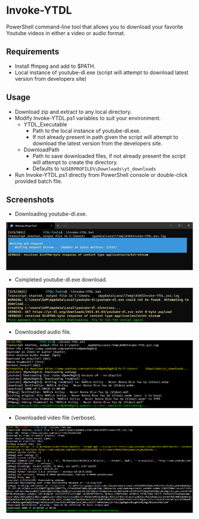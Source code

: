 # Invoke-YTDL
PowerShell command-line tool that allows you to download your favorite Youtube videos in either a video or audio format.

## Requirements
- Install ffmpeg and add to $PATH.
- Local instance of youtube-dl.exe (script will attempt to download latest version from developers site)

## Usage
* Download zip and extract to any local directory.
* Modify Invoke-YTDL.ps1 variables to suit your environment.
	* YTDL_Executable
		* Path to the local instance of youtube-dl.exe.
		* If not already present in path given the script will attempt to download the latest version from the developers site.
	* DownloadPath
		* Path to save downloaded files, if not already present the script will attempt to create the directory.
		* Defaults to `%USERPROFILE%\Downloads\yt_downloads`
* Run Invoke-YTDL.ps1 directly from PowerShell console or double-click provided batch file.

## Screenshots
* Downloading youtube-dl.exe.

![Downloading youtube-dl.exe](https://github.com/BusyBread/YTDL-CLI/blob/main/images/downloading_youtube-dl.png)


* Completed youtube-dl.exe download.

![Completed download](https://github.com/BusyBread/YTDL-CLI/blob/main/images/completed_downloading_youtube-dl.png)


* Downloaded audio file.

![Downloaded audio file](https://github.com/BusyBread/YTDL-CLI/blob/main/images/download_audio_file.png)


* Downloaded video file (verbose).

![Downloaded video file (verbose)](https://github.com/BusyBread/YTDL-CLI/blob/main/images/download_video_file_verbose.png)
